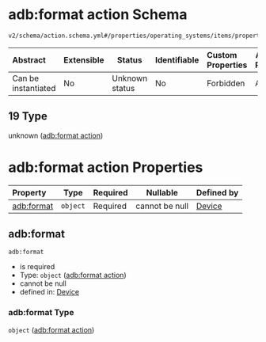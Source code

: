 # adb:format action Schema

```txt
v2/schema/action.schema.yml#/properties/operating_systems/items/properties/steps/items/properties/actions/items/oneOf/19
```




| Abstract            | Extensible | Status         | Identifiable | Custom Properties | Additional Properties | Access Restrictions | Defined In                                                           |
| :------------------ | ---------- | -------------- | ------------ | :---------------- | --------------------- | ------------------- | -------------------------------------------------------------------- |
| Can be instantiated | No         | Unknown status | No           | Forbidden         | Allowed               | none                | [device.schema.json\*](../device.schema.json "open original schema") |

## 19 Type

unknown ([adb:format action](device-properties-operating-systems-operating-system-properties-steps-step-properties-group-step-action-oneof-adbformat-action.md))

# adb:format action Properties

| Property                 | Type     | Required | Nullable       | Defined by                                                                                                                                                                                                                                                                                                               |
| :----------------------- | -------- | -------- | -------------- | :----------------------------------------------------------------------------------------------------------------------------------------------------------------------------------------------------------------------------------------------------------------------------------------------------------------------- |
| [adb:format](#adbformat) | `object` | Required | cannot be null | [Device](device-properties-operating-systems-operating-system-properties-steps-step-properties-group-step-action-oneof-adbformat-action-properties-adbformat-action.md "v2/schema/action.schema.yml#/properties/operating_systems/items/properties/steps/items/properties/actions/items/oneOf/19/properties/adb:format") |

## adb:format




`adb:format`

-   is required
-   Type: `object` ([adb:format action](device-properties-operating-systems-operating-system-properties-steps-step-properties-group-step-action-oneof-adbformat-action-properties-adbformat-action.md))
-   cannot be null
-   defined in: [Device](device-properties-operating-systems-operating-system-properties-steps-step-properties-group-step-action-oneof-adbformat-action-properties-adbformat-action.md "v2/schema/action.schema.yml#/properties/operating_systems/items/properties/steps/items/properties/actions/items/oneOf/19/properties/adb:format")

### adb:format Type

`object` ([adb:format action](device-properties-operating-systems-operating-system-properties-steps-step-properties-group-step-action-oneof-adbformat-action-properties-adbformat-action.md))
